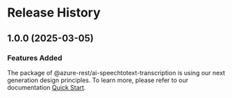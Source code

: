 # Release History
    
## 1.0.0 (2025-03-05)

### Features Added

The package of @azure-rest/ai-speechtotext-transcription is using our next generation design principles. To learn more, please refer to our documentation [Quick Start](https://aka.ms/azsdk/js/mgmt/quickstart).
